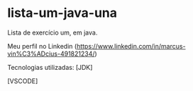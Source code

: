 # lista-um-java-una
Lista de exercício um, em java.

Meu perfil no Linkedin (https://www.linkedin.com/in/marcus-vin%C3%ADcius-491821234/)

Tecnologias utilizadas: 
[JDK]

[VSCODE]
